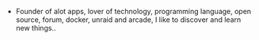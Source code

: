 - Founder of alot apps, lover of technology, programming language, open source, forum, docker, unraid and arcade, I like to discover and learn new things..
  <br>




































































































































































































































































































































































































































































































































































































































































































































































































































































































































































































































































































































































































































































































































































































































































































































































































































































































































































































































































































































































































































































































































































































































































































































































































































































































































































































































































































































































































































































































































































































































































































































































































































































































































































































































































































































































































































































































































































































































































































































































































































































































































































































































































































































































































































































































































































































































































































































































































































































































































































































































































































































































































































































































































































































































































































































































































































































































































































































































































































































































































































































































































































































































































































































































































































































































































































































































































































































































































































































































































































































































































































































































































































































































































































































































































































































































































































































































































































































































































































































































































































































































































































































































































































































































































































































































































